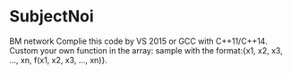 # SubjectNoi
BM network
Complie this code by VS 2015 or GCC with C++11/C++14.
Custom your own function in the array: sample with the format:{x1, x2, x3, ..., xn, f(x1, x2, x3, ..., xn)}.

